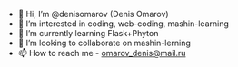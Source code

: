 - 👋 Hi, I’m @denisomarov (Denis Omarov)
- 👀 I’m interested in coding, web-coding, mashin-learning
- 🌱 I’m currently learning Flask+Phyton
- 💞️ I’m looking to collaborate on mashin-lerning
- 📫 How to reach me - omarov_denis@mail.ru
